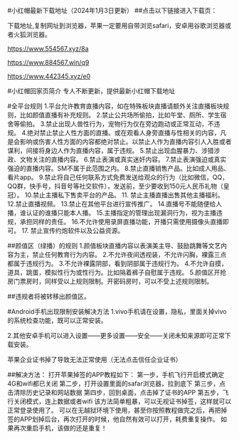 #小红帽最新下载地址（2024年1月3日更新）
##点击以下链接进入下载页：

下载地址,复制网址到浏览器，苹果一定要用自带浏览safari，安卓用谷歌浏览器或者火狐浏览器。 

https://www.554567.xyz/8a


https://www.884567.win/q9


https://www.442345.xyz/e0


#小红帽回家页简介
专人不断更新，提供最新小红帽下载地址


#全平台规则
1.平台允许教育直播内容，如在特殊板块直播请额外关注直播板块规则，比如颜值直播有补充规则。
2.禁止公共场所偷拍，比如午堂、厕所、学生宿舍等偷拍。
3.禁止出现人兽性行为，宠物行为仅在旁边跑动或正常互动，不违规。
4.绝对禁止禁止人性方面的直播。或在观看人身旁直播与性相关的内容，凡是会影响或伤害人性方面的内容都绝对禁止。以禁止人作为直播内容引人入胜或者谋利，间接将身边人作为直播内容，属于违规。
5.禁止出现血腥暴力、涉猎涉政、文物关注的直播内容。
6.禁止表演或真实迷奸内容。
7.禁止表演强迫或真实强迫的直播内容。SM不属于此范围之内。
8.禁止直播销售产品。比如成人用品、看片app。
9.禁止将自己任何联系方式免费发送给观众的行为（比如微信，QQ，QQ群，快手号，抖音号等社交软件），发送前，至少要收到150元人民币礼物（皇冠）。
10.禁止主播私下售卖平台的产品。
11. 禁止主播直播出售其他主播福利。
12.禁止直播视频。
13.禁止在其他平台进行宣传推广。
14.直播号不能随便给人播，谁认证的谁播只能本人播。
15.主播指定的管理出现漏洞行为，视为主播违规，承担同样的责任。
16.不允许使用录屏直播功能，开播只需使用摄像头直播即可。
17. 禁止宣传约炮软件以及公益资源。

##颜值区（绿播）的规则
1.颜值板块直播内容以表演美主导、鼓励跳舞等文艺内容为主，禁止任何教育行为内容。
2.不允许夜间透视装，不允许闪胸，裸露三点都属于违规行为。
3.不允许裸露阴部，看到阴部属于违规行为。
4.不允许自摸，道具，跳蛋，模拟性行为或性行为。比如隔着裤子自慰属于违规。
5.颜值区开抢房门票房时，同样受以上规则限制。开密码房时，可以不受上述规则限制。

##违规者将被转移出颜值区。

#Android手机出现限制安装解决方法
1.vivo手机请在设置，隐私，里面关掉vivo的系统检查功能，既可以正常安装。

2.其他安卓手机可以进入设置——更多设置——安全——关闭未知来源即可正常下载安装。

苹果企业证书掉了导致无法正常使用（无法点击信任企业证书）

##解决方法：
打开苹果掉签的APP教程如下：
第一步，手机飞行开启模式确定4G和wifi都已关闭
第二步，打开设置里面的safar浏览器，拉到底下
第三步，点击清除历史记录和网站数据
第四步，回到桌面，点击掉了证书的APP
第五步，飞行关闭模式，连上数据或者wifi
该方法简单粗暴，可以无视证书掉签，这样就可以正常登录使用了。
可以在无越狱环境下使用，甚至你按照教程做完之后，再把掉签的APP划掉后台，再次打开的时候，他自然有效可以打开，耗费重复操作。
如果再次重启手机，该做的还是重复！
